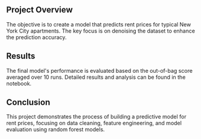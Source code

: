 ## Project Overview
The objective is to create a model that predicts rent prices for typical New York City apartments. The key focus is on denoising the dataset to enhance the prediction accuracy.

## Results
The final model's performance is evaluated based on the out-of-bag score averaged over 10 runs. Detailed results and analysis can be found in the notebook.

## Conclusion
This project demonstrates the process of building a predictive model for rent prices, focusing on data cleaning, feature engineering, and model evaluation using random forest models.
